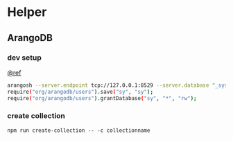 # Helper

## ArangoDB

### dev setup

[@ref](https://www.arangodb.com/docs/stable/cookbook/administration-authentication.html)

```bash
arangosh --server.endpoint tcp://127.0.0.1:8529 --server.database "_system"
require("org/arangodb/users").save("sy", "sy");
require("org/arangodb/users").grantDatabase("sy", "*", "rw");
```

### create collection

`npm run create-collection -- -c collectionname`

